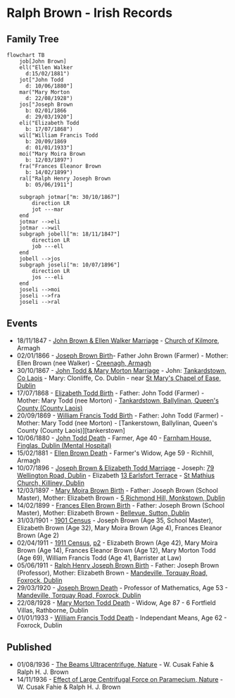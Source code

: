 # Ralph Brown - Irish Records

## Family Tree

```mermaid
flowchart TB
    job[John Brown]
    ell("Ellen Walker
      d:15/02/1881")
    jot["John Todd
      d: 10/06/1880"]
    mar("Mary Morton
      d: 22/08/1928")
    jos["Joseph Brown
      b: 02/01/1866
      d: 29/03/1920"]
    eli("Elizabeth Todd
      b: 17/07/1868")
    wil["William Francis Todd
      b: 20/09/1869
      d: 01/01/1933"]
    moi("Mary Moira Brown
      b: 12/03/1897")
    fra("Frances Eleanor Brown
      b: 14/02/1899")
    ral["Ralph Henry Joseph Brown
      b: 05/06/1911"]

    subgraph jotmar["m: 30/10/1867"]
        direction LR
        jot ---mar
    end
    jotmar -->eli
    jotmar -->wil
    subgraph jobell["m: 18/11/1847"]
        direction LR
        job ---ell
    end
    jobell -->jos
    subgraph joseli["m: 10/07/1896"]
        direction LR
        jos ---eli
    end
    joseli -->moi
    joseli -->fra
    joseli -->ral
```

## Events

- 18/11/1847 - [John Brown & Ellen Walker Marriage][mjbew] - [Church of Kilmore][kilmore], Armagh
- 02/01/1866 - [Joseph Brown Birth][bjb]- Father John Brown (Farmer) - Mother: Ellen Brown (nee Walker) - [Creenagh, Armagh][creenagh]
- 30/10/1867 - [John Todd & Mary Morton Marriage][mjtmm] - John: [Tankardstown, Co Laois][tankardstown] - Mary: Clonliffe, Co. Dublin - near [St Mary's Chapel of Ease, Dublin][marys]
- 17/07/1868 - [Elizabeth Todd Birth][bet] - Father: John Todd (Farmer) - Mother: Mary Todd (nee Morton) - [Tankardstown, Ballylinan, Queen's County (County Laois)][tankardstown]
- 20/09/1869 - [William Francis Todd Birth][bwt] - Father: John Todd (Farmer) - Mother: Mary Todd (nee Morton) - [Tankerstown, Ballylinan, Queen's County (County Laois)][tankerstown]
- 10/06/1880 - [John Todd Death][djt] - Farmer, Age 40 - [Farnham House, Finglas, Dublin (Mental Hospital)][finglas]
- 15/02/1881 - [Ellen Brown Death][deb] - Farmer's Widow, Age 59 - Richhill, Armagh
- 10/07/1896 - [Joseph Brown & Elizabeth Todd Marriage][mjbet] - Joseph: [79 Wellington Road, Dublin][wellington] - Elizabeth [13 Earlsfort Terrace][earlsfort] - [St Mathius Church, Killiney, Dublin][mathius]
- 12/03/1897 - [Mary Moira Brown Birth][bmb] - Father: Joseph Brown (School Master), Mother: Elizabeth Brown - [5 Richmond Hill, Monkstown, Dublin][richmond]
- 14/02/1899 - [Frances Ellen Brown Birth][bfb] - Father: Joseph Brown (School Master), Mother: Elizabeth Brown - [Bellevue, Sutton, Dublin][bellevue]
- 31/03/1901 - [1901 Census][1901] - Joseph Brown (Age 35, School Master), Elizabeth Brown (Age 32), Mary Moira Brown (Age 4), Frances Eleanor Brown (Age 2)
- 02/04/1911 - [1911 Census][1911-1], [p2][1911-2] - Elizabeth Brown (Age 42), Mary Moira Brown (Age 14), Frances Eleanor Brown (Age 12), Mary Morton Todd (Age 69), William Francis Todd (Age 41, Barrister at Law)
- 05/06/1911 - [Ralph Henry Joseph Brown Birth][brb] - Father: Joseph Brown (Professor), Mother: Elizabeth Brown - [Mandeville, Torquay Road, Foxrock, Dublin][Mandeville]
- 29/03/1920 - [Joseph Brown Death][djb] - Professor of Mathematics, Age 53 - [Mandeville, Torquay Road, Foxrock, Dublin][Mandeville]
- 22/08/1928 - [Mary Morton Todd Death][dmt] - Widow, Age 87 - 6 Fortfield Villas, Rathborne, Dublin
- 01/01/1933 - [William Francis Todd Death][dwt] - Independant Means, Age 62 - Foxrock, Dublin

## Published

- 01/08/1936 - [The Beams Ultracentrifuge, Nature][ultracentrifuge] - W. Cusak Fahie & Ralph H. J. Brown
- 14/11/1936 - [Effect of Large Centrifugal Force on Paramecium, Nature][paramecium] - W. Cusak Fahie & Ralph H. J. Brown

[mjbew]: john-brown-ellen-walker-marriage-5375131.pdf
[mjtmm]: john-todd-mary-morton-marriage-8233829.pdf
[mjbet]: joseph-brown-elizabeth-todd-marriage-5837578.pdf
[bjb]: joseph-brown-birth-2304677.pdf
[bet]: elizabeth-brown-todd-birth-2258204.pdf
[bwt]: william-todd-birth-2236072.pdf
[bmb]: moira-brown-birth-1809338.pdf
[bfb]: frances-brown-birth-1781727.pdf
[brb]: ralph-brown-birth-1617248.pdf
[djt]: john-todd-death-4860229.pdf
[deb]: ellen-brown-death-4854649.pdf
[djb]: joseph-brown-death-4410453.pdf
[dmt]: mary-morton-todd-death-4347261.pdf
[dwt]: william-todd-death-4316053.pdf
[kilmore]: https://goo.gl/maps/Q34u7aQVfcHRMDyk9
[creenagh]: https://goo.gl/maps/nqLH15nnbTRxAA297
[marys]: https://goo.gl/maps/DkE3m2JsXR6dBEHd6
[tankardstown]: https://maps.app.goo.gl/BDjz9EY39gp7a42WA
[finglas]: https://goo.gl/maps/pfB8CJmqyQZnPiV9A
[wellington]: https://goo.gl/maps/StfrexiN9JsizqLB8
[earlsfort]: https://goo.gl/maps/NmMjo6xdYMQnetGG7
[mathius]: https://goo.gl/maps/XMNLwS7DaekfCEn68
[richmond]: https://goo.gl/maps/VkzwNNJ19ogkasV36
[bellevue]: https://goo.gl/maps/qydNZgZp45QjVjuS7
[Mandeville]: https://goo.gl/maps/hHANsYPr6JrsAyFU6
[ultracentrifuge]: 138207b0.pdf
[paramecium]: 138843a0.pdf
[1901]: 1901-census.pdf
[1911-1]: 1911-census-1.pdf
[1911-2]: 1911-census-2.pdf
